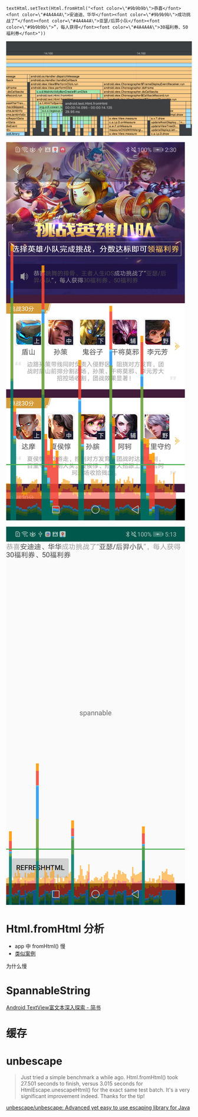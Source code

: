 
```
textHtml.setText(Html.fromHtml("<font color=\"#9b9b9b\">恭喜</font><font color=\"#4A4A4A\">安迪迪、华华</font><font color=\"#9b9b9b\">成功挑战了“</font><font color=\"#4A4A4A\">亚瑟/后羿小队</font><font color=\"#9b9b9b\">”，每人获得</font><font color=\"#4A4A4A\">30福利券、50福利券</font>"))
```

![](005-html-fromhtml/1.png)

![](005-html-fromhtml/2.png)

![](005-html-fromhtml/3.png)

# Html.fromHtml 分析

+ app 中 fromHtml() 慢
+ [类似案例]([性能优化](http://cameoh.github.io/blog/2014/10/22/performance-optimization/))

为什么慢

# SpannableString
[Android TextView富文本深入探索 - 简书](https://www.jianshu.com/p/aa53ee98d954)

# 缓存

# unbescape

> Just tried a simple benchmark a while ago. Html.fromHtml() took 27.501 seconds to finish, versus 3.015 seconds for HtmlEscape.unescapeHtml() for the exact same test batch. It's a very significant improvement indeed. Thanks for the tip! 


[unbescape/unbescape: Advanced yet easy to use escaping library for Java](https://github.com/unbescape/unbescape)


